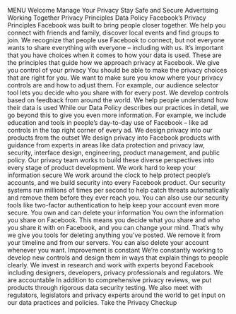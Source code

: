 MENU
Welcome
Manage Your Privacy
Stay Safe and Secure
Advertising
Working Together
Privacy Principles
Data Policy
Facebook’s Privacy Principles
Facebook was built to bring people closer together. We help you connect with friends and family, discover local events and find groups to join. We recognize that people use Facebook to connect, but not everyone wants to share everything with everyone – including with us. It’s important that you have choices when it comes to how your data is used. These are the principles that guide how we approach privacy at Facebook.
We give you control of your privacy
You should be able to make the privacy choices that are right for you. We want to make sure you know where your privacy controls are and how to adjust them. For example, our audience selector tool lets you decide who you share with for every post. We develop controls based on feedback from around the world.
We help people understand how their data is used
While our Data Policy describes our practices in detail, we go beyond this to give you even more information. For example, we include education and tools in people’s day-to-day use of Facebook – like ad controls in the top right corner of every ad.
We design privacy into our products from the outset
We design privacy into Facebook products with guidance from experts in areas like data protection and privacy law, security, interface design, engineering, product management, and public policy. Our privacy team works to build these diverse perspectives into every stage of product development.
We work hard to keep your information secure
We work around the clock to help protect people’s accounts, and we build security into every Facebook product. Our security systems run millions of times per second to help catch threats automatically and remove them before they ever reach you. You can also use our security tools like two-factor authentication to help keep your account even more secure.
You own and can delete your information
You own the information you share on Facebook. This means you decide what you share and who you share it with on Facebook, and you can change your mind. That’s why we give you tools for deleting anything you’ve posted. We remove it from your timeline and from our servers. You can also delete your account whenever you want.
Improvement is constant
We’re constantly working to develop new controls and design them in ways that explain things to people clearly. We invest in research and work with experts beyond Facebook including designers, developers, privacy professionals and regulators.
We are accountable
In addition to comprehensive privacy reviews, we put products through rigorous data security testing. We also meet with regulators, legislators and privacy experts around the world to get input on our data practices and policies.
Take the Privacy Checkup